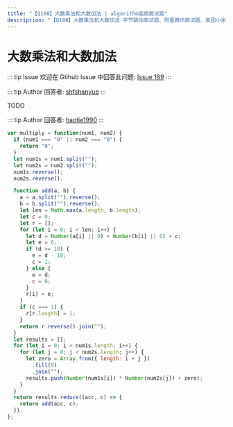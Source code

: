 ```yaml
---
title: "【Q188】大数乘法和大数加法 | algorithm高频面试题"
description: "【Q188】大数乘法和大数加法 字节跳动面试题、阿里腾讯面试题、美团小米面试题。"
---
```


# 大数乘法和大数加法

::: tip Issue
欢迎在 Gtihub Issue 中回答此问题: [Issue 189](https://github.com/shfshanyue/Daily-Question/issues/189)
:::

::: tip Author
回答者: [shfshanyue](https://github.com/shfshanyue)
:::

TODO

::: tip Author
回答者: [haotie1990](https://github.com/haotie1990)
:::

```js
var multiply = function(num1, num2) {
  if (num1 === "0" || num2 === "0") {
    return "0";
  }
  let num1s = num1.split("");
  let num2s = num2.split("");
  num1s.reverse();
  num2s.reverse();

  function add(a, b) {
    a = a.split("").reverse();
    b = b.split("").reverse();
    let len = Math.max(a.length, b.length);
    let c = 0;
    let r = [];
    for (let i = 0; i < len; i++) {
      let d = Number(a[i] || 0) + Number(b[i] || 0) + c;
      let e = 0;
      if (d >= 10) {
        e = d - 10;
        c = 1;
      } else {
        e = d;
        c = 0;
      }
      r[i] = e;
    }
    if (c === 1) {
      r[r.length] = 1;
    }
    return r.reverse().join("");
  }
  let results = [];
  for (let i = 0; i < num1s.length; i++) {
    for (let j = 0; j < num2s.length; j++) {
      let zero = Array.from({ length: i + j })
        .fill(0)
        .join("");
      results.push(Number(num1s[i]) * Number(num2s[j]) + zero);
    }
  }
  return results.reduce((acc, c) => {
    return add(acc, c);
  });
};
```
